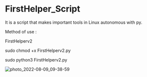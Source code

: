 # FirstHelper_Script
It is a script that makes important tools in Linux autonomous with py.
 
 Method of use :
 
 
FirstHelperv2

sudo chmod +x FirstHelperv2.py

sudo python3 FirstHelperv2.py



![photo_2022-08-09_09-38-59](https://user-images.githubusercontent.com/103234028/183581622-bb69b083-7318-44fe-bd2e-511d2527558e.jpg)


